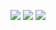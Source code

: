 
![](http://twitter.com/ls_pp/statuses/171090402701623297)
![](http://twitter.com/ls_pp/statuses/168634512899715072)
![](http://twitter.com/ls_pp/statuses/168598105766371329)
